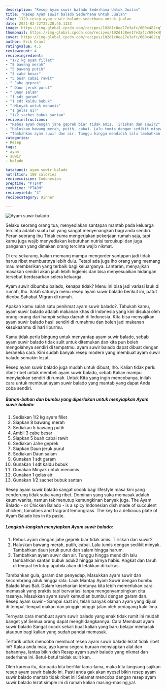 ```yaml
---
description: "Resep Ayam suwir balado Sederhana Untuk Jualan"
title: "Resep Ayam suwir balado Sederhana Untuk Jualan"
slug: 1129-resep-ayam-suwir-balado-sederhana-untuk-jualan
date: 2021-02-22T22:28:46.112Z
image: https://img-global.cpcdn.com/recipes/102d1c8ee17e3afc/680x482cq70/ayam-suwir-balado-foto-resep-utama.jpg
thumbnail: https://img-global.cpcdn.com/recipes/102d1c8ee17e3afc/680x482cq70/ayam-suwir-balado-foto-resep-utama.jpg
cover: https://img-global.cpcdn.com/recipes/102d1c8ee17e3afc/680x482cq70/ayam-suwir-balado-foto-resep-utama.jpg
author: Erik Grant
ratingvalue: 4.5
reviewcount: 4
recipeingredient:
- "1/2 kg ayam fillet"
- "8 bawang merah"
- "5 bawang putih"
- "3 cabe besar"
- "5 buah cabai rawit"
- " Jahe geprek"
- " Daun jeruk purut"
- " Daun salam"
- "1 sdt garam"
- "1 sdt kaldu bubuk"
- " Minyak untuk menumis"
- "1 gelas air"
- "1/2 sachet bubuk santan"
recipeinstructions:
- "Rebus ayam dengan jahe geprek biar tidak amis. Tiriskan dan suwir2"
- "Haluskan bawang merah, putih, cabai. Lalu tumis dengan sedikit minyak. Tambahkan daun jeruk purut dan salam hingga harum."
- "Tambahkan ayam suwir dan air. Tunggu hingga mendidih lalu tambahkan santan bubuk aduk2 hingga airnya habis. Angkat dan taruh di tempat tertutup apabila akan di letakkan di kulkas."
categories:
- Resep
tags:
- ayam
- suwir
- balado

katakunci: ayam suwir balado 
nutrition: 188 calories
recipecuisine: Indonesian
preptime: "PT14M"
cooktime: "PT40M"
recipeyield: "4"
recipecategory: Dinner

---
```



![Ayam suwir balado](https://img-global.cpcdn.com/recipes/102d1c8ee17e3afc/680x482cq70/ayam-suwir-balado-foto-resep-utama.jpg)

Selaku seorang orang tua, menyediakan santapan mantab pada keluarga tercinta adalah suatu hal yang sangat menyenangkan bagi anda sendiri. Peran seorang ibu Tidak cuma mengerjakan pekerjaan rumah saja, tapi kamu juga wajib menyediakan kebutuhan nutrisi tercukupi dan juga panganan yang dimakan orang tercinta wajib nikmat.

Di era  sekarang, kalian memang mampu mengorder santapan jadi tidak harus ribet membuatnya lebih dulu. Tetapi ada juga lho orang yang memang mau memberikan yang terbaik bagi keluarganya. Lantaran, menyajikan masakan sendiri akan jauh lebih higienis dan bisa menyesuaikan hidangan tersebut berdasarkan selera keluarga. 

Ayam suwir dibumbu balado, kenapa tidak? Menu ini bisa jadi variasi lauk di rumah, lho. Salah satunya menu resep ayam suwir balado berikut ini, patut dicoba Sahabat Migran di rumah.

Apakah kamu salah satu penikmat ayam suwir balado?. Tahukah kamu, ayam suwir balado adalah makanan khas di Indonesia yang kini disukai oleh orang-orang dari hampir setiap daerah di Indonesia. Kita bisa menyajikan ayam suwir balado hasil sendiri di rumahmu dan boleh jadi makanan kesukaanmu di hari liburmu.

Kamu tidak perlu bingung untuk menyantap ayam suwir balado, sebab ayam suwir balado tidak sulit untuk ditemukan dan kita pun boleh mengolahnya sendiri di tempatmu. ayam suwir balado dapat dibuat dengan beraneka cara. Kini sudah banyak resep modern yang membuat ayam suwir balado semakin lezat.

Resep ayam suwir balado juga mudah untuk dibuat, lho. Kalian tidak perlu ribet-ribet untuk membeli ayam suwir balado, sebab Kalian mampu menyiapkan sendiri di rumah. Untuk Kita yang ingin mencobanya, inilah cara untuk membuat ayam suwir balado yang mantab yang dapat Anda coba sendiri.

<!--inarticleads1-->

##### Bahan-bahan dan bumbu yang diperlukan untuk menyiapkan Ayam suwir balado:

1. Sediakan 1/2 kg ayam fillet
1. Siapkan 8 bawang merah
1. Sediakan 5 bawang putih
1. Ambil 3 cabe besar
1. Siapkan 5 buah cabai rawit
1. Sediakan  Jahe geprek
1. Siapkan  Daun jeruk purut
1. Sediakan  Daun salam
1. Gunakan 1 sdt garam
1. Gunakan 1 sdt kaldu bubuk
1. Gunakan  Minyak untuk menumis
1. Gunakan 1 gelas air
1. Gunakan 1/2 sachet bubuk santan


Resep ayam suwir balado sangat cocok bagi lifestyle masa kini yang cenderung tidak suka yang ribet. Dominan yang suka memasak adalah kaum wanita, namun tak menutup kemungkinan banyak juga. The Ayam Balado - or Chicken Balado - is a spicy Indonesian dish made of succulent chicken, tomatoes and fragrant lemongrass. The key to a delicious plate of Ayam Balado lies in its paste. 

<!--inarticleads2-->

##### Langkah-langkah menyiapkan Ayam suwir balado:

1. Rebus ayam dengan jahe geprek biar tidak amis. Tiriskan dan suwir2
1. Haluskan bawang merah, putih, cabai. Lalu tumis dengan sedikit minyak. Tambahkan daun jeruk purut dan salam hingga harum.
1. Tambahkan ayam suwir dan air. Tunggu hingga mendidih lalu tambahkan santan bubuk aduk2 hingga airnya habis. Angkat dan taruh di tempat tertutup apabila akan di letakkan di kulkas.


Tambahkan gula, garam dan penyedap, Masukkan ayam suwir dan kecombrang aduk hingga rata. Lauk Mantap Ayam Suwir dengan bumbu Balado khas Bali. Dalam keseharian tentunya kita lebih memerlukan cara memasak yang praktis tapi bervariasi tanpa mengenyampingkan cita rasanya. Masukkan ayam suwir kemudian bumbui dengan garam dan. Resep ayam suwir - Sampai saat ini, telah banyak olahan ayam yang dijual di tempat-tempat makan dan pinggir-pinggir jalan oleh pedagang kaki lima. 

Ternyata cara membuat ayam suwir balado yang enak tidak rumit ini mudah banget ya! Semua orang dapat menghidangkannya. Cara Membuat ayam suwir balado Sangat cocok sekali buat kalian yang baru belajar memasak ataupun bagi kalian yang sudah pandai memasak.

Tertarik untuk mencoba membuat resep ayam suwir balado lezat tidak ribet ini? Kalau anda mau, ayo kamu segera buruan menyiapkan alat dan bahannya, lantas bikin deh Resep ayam suwir balado yang nikmat dan sederhana ini. Betul-betul taidak sulit kan. 

Oleh karena itu, daripada kita berfikir lama-lama, maka kita langsung sajikan resep ayam suwir balado ini. Pasti anda gak akan nyesel bikin resep ayam suwir balado mantab tidak ribet ini! Selamat mencoba dengan resep ayam suwir balado lezat simple ini di rumah kalian masing-masing,ya!.

